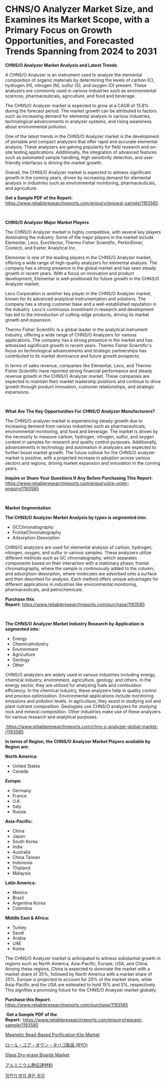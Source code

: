 <p><h1>CHNS/O Analyzer Market Size, and Examines its Market Scope, with a Primary Focus on Growth Opportunities, and Forecasted Trends Spanning from 2024 to 2031</h1></p><p><strong>CHNS/O Analyzer Market Analysis and Latest Trends</strong></p>
<p><p>A CHNS/O Analyzer is an instrument used to analyze the elemental composition of organic materials by determining the levels of carbon (C), hydrogen (H), nitrogen (N), sulfur (S), and oxygen (O) present. These analyzers are commonly used in various industries such as environmental sciences, pharmaceuticals, agriculture, and food and beverage.</p><p>The CHNS/O Analyzer market is expected to grow at a CAGR of 13.8% during the forecast period. The market growth can be attributed to factors such as increasing demand for elemental analysis in various industries, technological advancements in analyzer systems, and rising awareness about environmental pollution.</p><p>One of the latest trends in the CHNS/O Analyzer market is the development of portable and compact analyzers that offer rapid and accurate elemental analysis. These analyzers are gaining popularity for field research and on-site testing applications. Additionally, the integration of advanced features such as automated sample handling, high sensitivity detection, and user-friendly interfaces is driving the market growth.</p><p>Overall, the CHNS/O Analyzer market is expected to witness significant growth in the coming years, driven by increasing demand for elemental analysis in industries such as environmental monitoring, pharmaceuticals, and agriculture.</p></p>
<p><strong>Get a Sample PDF of the Report:&nbsp;</strong> <a href="https://www.reliableresearchreports.com/enquiry/request-sample/1193585">https://www.reliableresearchreports.com/enquiry/request-sample/1193585</a></p>
<p>&nbsp;</p>
<p><strong>CHNS/O Analyzer Major Market Players</strong></p>
<p><p>The CHNS/O Analyzer market is highly competitive, with several key players dominating the industry. Some of the major players in the market include Elementar, Leco, EuroVector, Thermo Fisher Scientific, PerkinElmer, Costech, and Exeter Analytical Inc. </p><p>Elementar is one of the leading players in the CHNS/O Analyzer market, offering a wide range of high-quality analyzers for elemental analysis. The company has a strong presence in the global market and has seen steady growth in recent years. With a focus on innovation and product development, Elementar is well-positioned for future growth in the CHNS/O Analyzer market.</p><p>Leco Corporation is another key player in the CHNS/O Analyzer market, known for its advanced analytical instrumentation and solutions. The company has a strong customer base and a well-established reputation in the industry. Leco's continuous investment in research and development has led to the introduction of cutting-edge products, driving its market growth and expansion.</p><p>Thermo Fisher Scientific is a global leader in the analytical instrument industry, offering a wide range of CHNS/O Analyzers for various applications. The company has a strong presence in the market and has witnessed significant growth in recent years. Thermo Fisher Scientific's focus on technological advancements and strategic partnerships has contributed to its market dominance and future growth prospects.</p><p>In terms of sales revenue, companies like Elementar, Leco, and Thermo Fisher Scientific have reported strong financial performance and steady revenue growth in the CHNS/O Analyzer market. These companies are expected to maintain their market leadership positions and continue to drive growth through product innovation, customer relationships, and strategic expansions.</p></p>
<p>&nbsp;</p>
<p><strong>What Are The Key Opportunities For CHNS/O Analyzer Manufacturers?</strong></p>
<p><p>The CHNS/O analyzer market is experiencing steady growth due to increasing demand from various industries such as pharmaceuticals, environmental monitoring, and food and beverage. The market is driven by the necessity to measure carbon, hydrogen, nitrogen, sulfur, and oxygen content in samples for research and quality control purposes. Additionally, advancements in technology and automation in analyzers are expected to further boost market growth. The future outlook for the CHNS/O analyzer market is positive, with a projected increase in adoption across various sectors and regions, driving market expansion and innovation in the coming years.</p></p>
<p><strong>Inquire or Share Your Questions If Any Before Purchasing This Report:</strong> <a href="https://www.reliableresearchreports.com/enquiry/pre-order-enquiry/1193585">https://www.reliableresearchreports.com/enquiry/pre-order-enquiry/1193585</a></p>
<p>&nbsp;</p>
<p><strong>Market Segmentation</strong></p>
<p><strong>The CHNS/O Analyzer Market Analysis by types is segmented into:</strong></p>
<p><ul><li>GCChromatography</li><li>FrontalChromatography</li><li>Adsorption-Desorption</li></ul></p>
<p><p>CHNS/O analyzers are used for elemental analysis of carbon, hydrogen, nitrogen, oxygen, and sulfur in various samples. These analyzers utilize different methods such as GC chromatography, which separates components based on their interaction with a stationary phase; frontal chromatography, where the sample is continuously added to the column; and adsorption-desorption, where molecules are adsorbed onto a surface and then desorbed for analysis. Each method offers unique advantages for different applications in industries like environmental monitoring, pharmaceuticals, and petrochemicals.</p></p>
<p><strong>Purchase this Report:&nbsp;</strong><a href="https://www.reliableresearchreports.com/purchase/1193585">https://www.reliableresearchreports.com/purchase/1193585</a></p>
<p>&nbsp;</p>
<p><strong>The CHNS/O Analyzer Market Industry Research by Application is segmented into:</strong></p>
<p><ul><li>Energy</li><li>ChemicalIndustry</li><li>Environment</li><li>Agriculture</li><li>Geology</li><li>Other</li></ul></p>
<p><p>CHNS/O analyzers are widely used in various industries including energy, chemical industry, environment, agriculture, geology, and others. In the energy sector, they are utilized for analyzing fuels and combustion efficiency. In the chemical industry, these analyzers help in quality control and process optimization. Environmental applications include monitoring emissions and pollution levels. In agriculture, they assist in studying soil and plant nutrient composition. Geologists use CHNS/O analyzers for studying rock and mineral composition. Other industries make use of these analyzers for various research and analytical purposes.</p></p>
<p><a href="https://www.reliableresearchreports.com/chns-o-analyzer-global-market-r1193585">&nbsp;https://www.reliableresearchreports.com/chns-o-analyzer-global-market-r1193585</a></p>
<p><strong>In terms of Region, the CHNS/O Analyzer Market Players available by Region are:</strong></p>
<p>
    <p> <strong> North America: </strong>
        <ul>
            <li>United States</li>
            <li>Canada</li>
        </ul>
        </p> 
    <p> <strong> Europe: </strong>
        <ul>
            <li>Germany</li>
            <li>France</li>
            <li>U.K.</li>
            <li>Italy</li>
            <li>Russia</li>
        </ul>
        </p> 
    <p> <strong> Asia-Pacific: </strong>
        <ul>
            <li>China</li>
            <li>Japan</li>
            <li>South Korea</li>
            <li>India</li>
            <li>Australia</li>
            <li>China Taiwan</li>
            <li>Indonesia</li>
            <li>Thailand</li>
            <li>Malaysia</li>
        </ul>
        </p> 
    <p> <strong> Latin America: </strong>
        <ul>
            <li>Mexico</li>
            <li>Brazil</li>
            <li>Argentina Korea</li>
            <li>Colombia</li>
        </ul>
        </p> 
    <p> <strong> Middle East & Africa: </strong>
        <ul>
            <li>Turkey</li>
            <li>Saudi</li>
            <li>Arabia</li>
            <li>UAE</li>
            <li>Korea</li>
        </ul>
    </p>
    </p>
<p><p>The CHNS/O Analyzer market is anticipated to witness substantial growth in regions such as North America, Asia-Pacific, Europe, USA, and China. Among these regions, China is expected to dominate the market with a market share of 35%, followed by North America with a market share of 25%. Europe is projected to account for 20% of the market share, while Asia-Pacific and the USA are estimated to hold 15% and 5%, respectively. This signifies a promising future for the CHNS/O Analyzer market globally.</p></p>
<p><strong>Purchase this Report: </strong><a href="https://www.reliableresearchreports.com/purchase/1193585">https://www.reliableresearchreports.com/purchase/1193585</a></p>
<p>&nbsp;<strong>Get a Sample PDF of the Report:&nbsp;&nbsp;</strong><a href="https://www.reliableresearchreports.com/enquiry/request-sample/1193585">https://www.reliableresearchreports.com/enquiry/request-sample/1193585</a></p>
<p><strong></strong></p>
<p><p><a href="https://github.com/changoleonlaverguenzanoexiste/Market-Research-Report-List-3/blob/main/magnetic-bead-based-purification-kits-market.md">Magnetic Bead-Based Purification Kits Market</a></p><p><a href="https://github.com/FredaJerde/Market-Research-Report-List-1/blob/main/829888291162.md">ロール・ユア・オウン・タバコ製品 (RYO)</a></p><p><a href="https://github.com/dimitrishawkinswaynenp91rgz/Market-Research-Report-List-2/blob/main/glass-dry-erase-boards-market.md">Glass Dry-erase Boards Market</a></p><p><a href="https://github.com/sghwr779811674/Market-Research-Report-List-2/blob/main/392878291617.md">アルミニウム熱伝達材料</a></p><p><a href="https://github.com/milikokao84/Market-Research-Report-List-1/blob/main/111357484424.md">정전기 방지 클린 장갑</a></p></p>